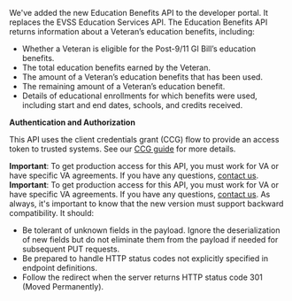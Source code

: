 We've added the new Education Benefits API to the developer portal. It replaces the EVSS Education Services API. The Education Benefits API returns information about a Veteran’s education benefits, including:



- Whether a Veteran is eligible for the Post-9/11 GI Bill’s education benefits.
- The total education benefits earned by the Veteran.
- The amount of a Veteran’s education benefits that has been used.
- The remaining amount of a Veteran’s education benefit.
- Details of educational enrollments for which benefits were used, including start and end dates, schools, and credits received. 


**Authentication and Authorization**

This API uses the client credentials grant (CCG) flow to provide an access token to trusted systems. See our [CCG guide](https://developer.va.gov/explore/authorization/docs/client-credentials?api=claims) for more details. 

**Important**: To get production access for this API, you must work for VA or have specific VA agreements. If you have any questions, [contact us](https://developer.va.gov/support/contact-us).
**Important**: To get production access for this API, you must work for VA or have specific VA agreements. If you have any questions, [contact us](https://developer.va.gov/support/contact-us).
As always, it's important to know that the new version must support backward compatibility. It should:
- Be tolerant of unknown fields in the payload. Ignore the deserialization of new fields but do not eliminate them from the payload if needed for subsequent PUT requests. 
- Be prepared to handle HTTP status codes not explicitly specified in endpoint definitions.
- Follow the redirect when the server returns HTTP status code 301 (Moved Permanently).

